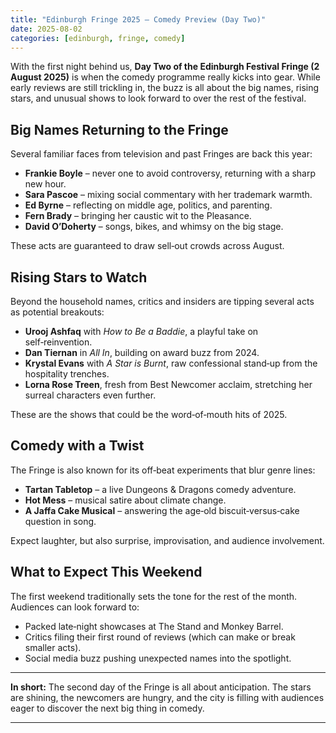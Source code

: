 ```yaml
---
title: "Edinburgh Fringe 2025 – Comedy Preview (Day Two)"
date: 2025-08-02
categories: [edinburgh, fringe, comedy]
---
```


With the first night behind us, **Day Two of the Edinburgh Festival Fringe (2 August 2025)** is when the comedy programme really kicks into gear. While early reviews are still trickling in, the buzz is all about the big names, rising stars, and unusual shows to look forward to over the rest of the festival.

## Big Names Returning to the Fringe
Several familiar faces from television and past Fringes are back this year:

- **Frankie Boyle** – never one to avoid controversy, returning with a sharp new hour.  
- **Sara Pascoe** – mixing social commentary with her trademark warmth.  
- **Ed Byrne** – reflecting on middle age, politics, and parenting.  
- **Fern Brady** – bringing her caustic wit to the Pleasance.  
- **David O’Doherty** – songs, bikes, and whimsy on the big stage.  

These acts are guaranteed to draw sell‑out crowds across August.

## Rising Stars to Watch
Beyond the household names, critics and insiders are tipping several acts as potential breakouts:

- **Urooj Ashfaq** with *How to Be a Baddie*, a playful take on self‑reinvention.  
- **Dan Tiernan** in *All In*, building on award buzz from 2024.  
- **Krystal Evans** with *A Star is Burnt*, raw confessional stand‑up from the hospitality trenches.  
- **Lorna Rose Treen**, fresh from Best Newcomer acclaim, stretching her surreal characters even further.  

These are the shows that could be the word‑of‑mouth hits of 2025.

## Comedy with a Twist
The Fringe is also known for its off‑beat experiments that blur genre lines:

- **Tartan Tabletop** – a live Dungeons & Dragons comedy adventure.  
- **Hot Mess** – musical satire about climate change.  
- **A Jaffa Cake Musical** – answering the age‑old biscuit‑versus‑cake question in song.  

Expect laughter, but also surprise, improvisation, and audience involvement.

## What to Expect This Weekend
The first weekend traditionally sets the tone for the rest of the month. Audiences can look forward to:

- Packed late‑night showcases at The Stand and Monkey Barrel.  
- Critics filing their first round of reviews (which can make or break smaller acts).  
- Social media buzz pushing unexpected names into the spotlight.  

---

**In short:** The second day of the Fringe is all about anticipation. The stars are shining, the newcomers are hungry, and the city is filling with audiences eager to discover the next big thing in comedy.

---
